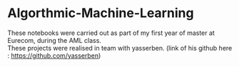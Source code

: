 # Algorthmic-Machine-Learning
These notebooks were carried out as part of my first year of master at Eurecom, during the AML class.  
These projects were realised in team with yasserben. (link of his github here : https://github.com/yasserben)
